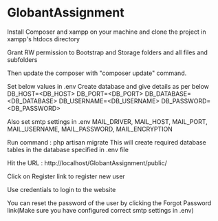# GlobantAssignment

Install Composer and xampp on your machine and clone the project in xampp's htdocs directory

Grant RW permission to Bootstrap and Storage folders and all files and subfolders

Then update the composer with "composer update" command.

Set below values in .env Create database and give details as per below DB_HOST=<DB_HOST> DB_PORT=<DB_PORT> DB_DATABASE=<DB_DATABASE> DB_USERNAME=<DB_USERNAME> DB_PASSWORD=<DB_PASSWORD>

Also set smtp settings in .env MAIL_DRIVER, MAIL_HOST, MAIL_PORT, MAIL_USERNAME, MAIL_PASSWORD, MAIL_ENCRYPTION

Run command : php artisan migrate
	This will create required database tables in the database specified in .env file
	
Hit the URL : http://localhost/GlobantAssignment/public/

Click on Register link to register new user

Use credentials to login to the website

You can reset the password of the user by clicking the Forgot Password link(Make sure you have configured correct smtp settings in .env)
